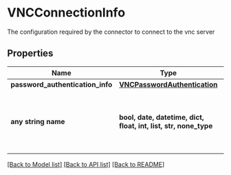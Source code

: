 # VNCConnectionInfo

The configuration required by the connector to connect to the vnc server

## Properties
Name | Type | Description | Notes
------------ | ------------- | ------------- | -------------
**password_authentication_info** | [**VNCPasswordAuthentication**](VNCPasswordAuthentication.md) |  | [optional] 
**any string name** | **bool, date, datetime, dict, float, int, list, str, none_type** | any string name can be used but the value must be the correct type | [optional]

[[Back to Model list]](../README.md#documentation-for-models) [[Back to API list]](../README.md#documentation-for-api-endpoints) [[Back to README]](../README.md)


